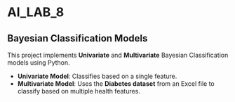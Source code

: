 # AI_LAB_8
## Bayesian Classification Models

This project implements **Univariate** and **Multivariate** Bayesian Classification models using Python.  
- **Univariate Model**: Classifies based on a single feature.  
- **Multivariate Model**: Uses the **Diabetes dataset** from an Excel file to classify based on multiple health features.
